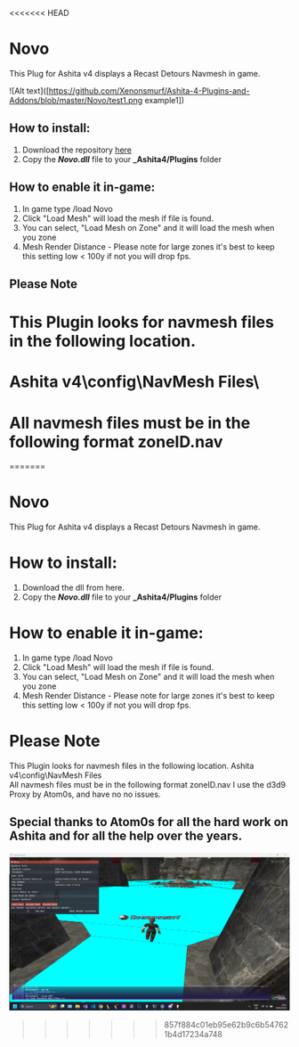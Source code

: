 <<<<<<< HEAD
# Novo


This Plug for Ashita v4 displays a Recast Detours Navmesh in game.

![Alt text]([https://github.com/Xenonsmurf/Ashita-4-Plugins-and-Addons/blob/master/Novo/test1.png example1])

## How to install:
1. Download the repository [here](https://github.com/xenonsmurf/Ashita-4-Plugins-and-Addons/archive/cf46b0f0dc5ac4840ee04133ba68499f6fd5cebc.zip)
2. Copy the **_Novo.dll_** file to your **_Ashita4/Plugins** folder

## How to enable it in-game:
1. In game type /load Novo
2. Click "Load Mesh" will load the mesh if file is found.
3. You can select, "Load Mesh on Zone" and it will load the mesh when you zone 
4. Mesh Render Distance - Please note for large zones it's best to keep this setting low < 100y
   if not you will drop fps. 
   
 ## Please Note 
 # This Plugin looks for navmesh files in the following location.
 # Ashita v4\config\NavMesh Files\
 # All navmesh files must be in the following format zoneID.nav

=======
# Novo

This Plug for Ashita v4 displays a Recast Detours Navmesh in game.

# How to install:
1. Download the dll from here.
2. Copy the **_Novo.dll_** file to your **_Ashita4/Plugins** folder

# How to enable it in-game:
1. In game type /load Novo
2. Click "Load Mesh" will load the mesh if file is found.
3. You can select, "Load Mesh on Zone" and it will load the mesh when you zone 
4. Mesh Render Distance - Please note for large zones it's best to keep this setting low < 100y
   if not you will drop fps. 
   
 # Please Note 
  This Plugin looks for navmesh files in the following location.
  Ashita v4\config\NavMesh Files\
  All navmesh files must be in the following format zoneID.nav
  I use the d3d9 Proxy by Atom0s, and have no no issues. 

## Special thanks to Atom0s for all the hard work on Ashita and for all the help over the years.
![Alt text](https://github.com/xenonsmurf/Ashita-4-Plugins-and-Addons/blob/master/Novo/test1.png  "example1")

>>>>>>> 857f884c01eb95e62b9c6b547621b4d17234a748
